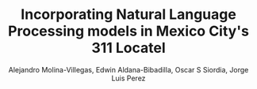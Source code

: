 ---
paperId: 1
author: Alejandro Molina-Villegas, Edwin Aldana-Bibadilla, Oscar S Siordia, Jorge Luis Perez
publicationauthor: Molina-Villegas, A. et al.
title: Incorporating Natural Language Processing models in Mexico City's 311 Locatel 
pdf: --
poster: 
alt: --
type: 
topic: 
subtopic: 
link: 
conference: naacl
year: 2022
tags: naacl-2022
location: Seattle, Washington
---